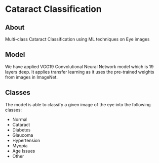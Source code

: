 # Cataract Classification
## About
Multi-class Cataract Classification using ML techniques on Eye images

## Model
We have applied VGG19 Convolutional Neural Network model which is 19 layers deep. It applies transfer learning as it uses the pre-trained weights from images in ImageNet.

## Classes
The model is able to classify a given image of the eye into the following classes:
- Normal
- Cataract
- Diabetes
- Glaucoma
- Hypertension
- Myopia
- Age Issues
- Other
